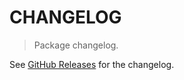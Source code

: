 # CHANGELOG

> Package changelog.

See [GitHub Releases](https://github.com/stdlib-js/random-streams-weibull/releases) for the changelog.